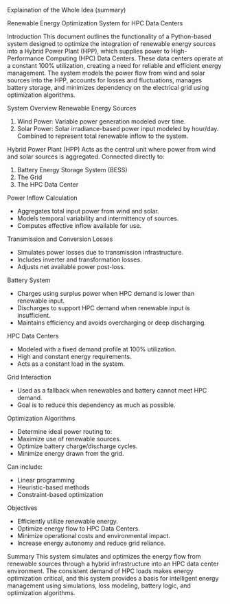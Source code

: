 Explaination of the Whole Idea (summary)


Renewable Energy Optimization System for HPC Data Centers

Introduction
This document outlines the functionality of a Python-based system designed to optimize the integration of renewable energy sources into a Hybrid Power Plant (HPP), which supplies power to High-Performance Computing (HPC) Data Centers. These data centers operate at a constant 100% utilization, creating a need for reliable and efficient energy management. The system models the power flow from wind and solar sources into the HPP, accounts for losses and fluctuations, manages battery storage, and minimizes dependency on the electrical grid using optimization algorithms.

System Overview
Renewable Energy Sources
1. Wind Power: Variable power generation modeled over time.
2. Solar Power: Solar irradiance-based power input modeled by hour/day.
Combined to represent total renewable inflow to the system.

Hybrid Power Plant (HPP)
Acts as the central unit where power from wind and solar sources is aggregated.
Connected directly to:
1. Battery Energy Storage System (BESS)
2. The Grid
3. The HPC Data Center

Power Inflow Calculation
- Aggregates total input power from wind and solar.
- Models temporal variability and intermittency of sources.
- Computes effective inflow available for use.

Transmission and Conversion Losses
- Simulates power losses due to transmission infrastructure.
- Includes inverter and transformation losses.
- Adjusts net available power post-loss.

Battery System
- Charges using surplus power when HPC demand is lower than renewable input.
- Discharges to support HPC demand when renewable input is insufficient.
- Maintains efficiency and avoids overcharging or deep discharging.

HPC Data Centers
- Modeled with a fixed demand profile at 100% utilization.
- High and constant energy requirements.
- Acts as a constant load in the system.

Grid Interaction
- Used as a fallback when renewables and battery cannot meet HPC demand.
- Goal is to reduce this dependency as much as possible.

Optimization Algorithms
- Determine ideal power routing to:
- Maximize use of renewable sources.
- Optimize battery charge/discharge cycles.
- Minimize energy drawn from the grid.

Can include:
- Linear programming
- Heuristic-based methods
- Constraint-based optimization

Objectives
- Efficiently utilize renewable energy.
- Optimize energy flow to HPC Data Centers.
- Minimize operational costs and environmental impact.
- Increase energy autonomy and reduce grid reliance.

Summary
This system simulates and optimizes the energy flow from renewable sources through a hybrid infrastructure into an HPC data center environment. The consistent demand of HPC loads makes energy optimization critical, and this system provides a basis for intelligent energy management using simulations, loss modeling, battery logic, and optimization algorithms.

